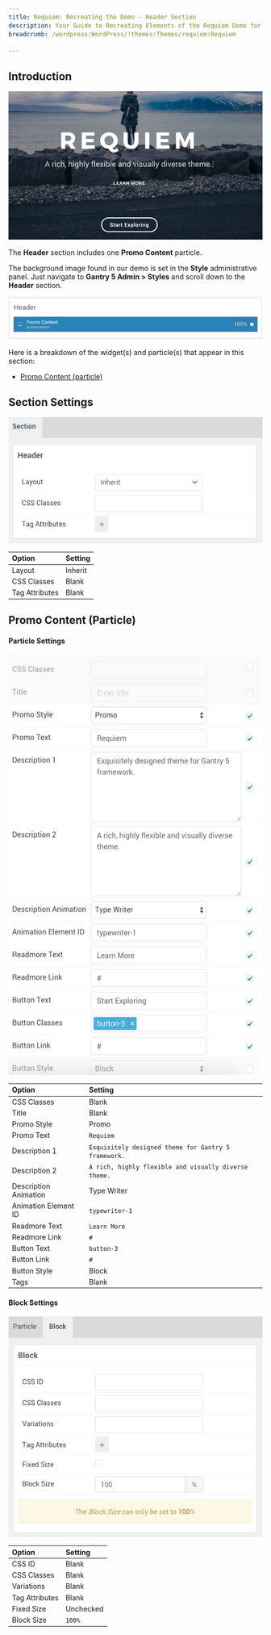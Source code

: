 ```yaml
---
title: Requiem: Recreating the Demo - Header Section
description: Your Guide to Recreating Elements of the Requiem Demo for WordPress
breadcrumb: /wordpress:WordPress/!themes:Themes/requiem:Requiem

---
```


## Introduction

![](assets/demo_3.png)

The **Header** section includes one **Promo Content** particle.

The background image found in our demo is set in the **Style** administrative panel. Just navigate to **Gantry 5 Admin > Styles** and scroll down to the **Header** section.

![](assets/home_header.png)

Here is a breakdown of the widget(s) and particle(s) that appear in this section:

* [Promo Content (particle)](#promo-content-(particle))

## Section Settings

![](assets/demo_header_settings.png)

| Option         | Setting |
| :-----         | :-----  |
| Layout         | Inherit |
| CSS Classes    | Blank   |
| Tag Attributes | Blank   |

## Promo Content (Particle)

#### Particle Settings

![Demo Navigation](assets/demo_header_1.png)

| Option                | Setting                                               |
| :-----                | :-----                                                |
| CSS Classes           | Blank                                                 |
| Title                 | Blank                                                 |
| Promo Style           | Promo                                                 |
| Promo Text            | `Requiem`                                             |
| Description 1         | `Exquisitely designed theme for Gantry 5 framework.`  |
| Description 2         | `A rich, highly flexible and visually diverse theme.` |
| Description Animation | Type Writer                                           |
| Animation Element ID  | `typewriter-1`                                        |
| Readmore Text         | `Learn More`                                          |
| Readmore Link         | `#`                                                   |
| Button Text           | `button-3`                                            |
| Button Link           | `#`                                                   |
| Button Style          | Block                                                 |
| Tags                  | Blank                                                 |

#### Block Settings

![Demo Navigation](assets/demo_header_2.png)

| Option         | Setting   |
| :-----         | :-----    |
| CSS ID         | Blank     |
| CSS Classes    | Blank     |
| Variations     | Blank     |
| Tag Attributes | Blank     |
| Fixed Size     | Unchecked |
| Block Size     | `100%`    |
